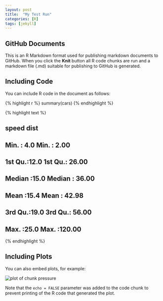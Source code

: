 ```yaml
---
layout: post
title:  "My Test Run"
categories: [R]
tags: [jekyll]
---
```




## GitHub Documents

This is an R Markdown format used for publishing markdown documents to GitHub. When you click the **Knit** button all R code chunks are run and a markdown file (.md) suitable for publishing to GitHub is generated.

## Including Code

You can include R code in the document as follows:


{% highlight r %}
summary(cars)
{% endhighlight %}



{% highlight text %}
##      speed           dist       
##  Min.   : 4.0   Min.   :  2.00  
##  1st Qu.:12.0   1st Qu.: 26.00  
##  Median :15.0   Median : 36.00  
##  Mean   :15.4   Mean   : 42.98  
##  3rd Qu.:19.0   3rd Qu.: 56.00  
##  Max.   :25.0   Max.   :120.00
{% endhighlight %}

## Including Plots

You can also embed plots, for example:

![plot of chunk pressure](https://dmbeskow.github.io/figure/source/2016-07-11-test-rmarkdown/pressure-1.png)

Note that the `echo = FALSE` parameter was added to the code chunk to prevent printing of the R code that generated the plot.
